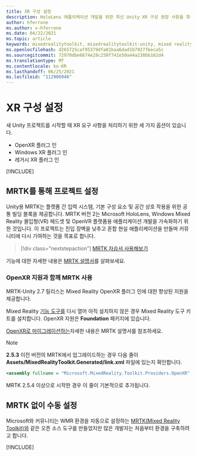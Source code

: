 ```yaml
---
title: XR 구성 설정
description: HoloLens 애플리케이션 개발을 위한 최신 Unity XR 구성 권장 사항을 최신 상태로 유지합니다.
author: hferrone
ms.author: v-hferrone
ms.date: 04/22/2021
ms.topic: article
keywords: mixedrealitytoolkit, mixedrealitytoolkit-unity, mixed reality 헤드셋, windows mixed reality 헤드셋, 가상 현실 헤드셋, unity
ms.openlocfilehash: d265725caf95379dfa01baa6dad1b7927fbeca5c
ms.sourcegitcommit: 72970dbe6674e28c250f741e50a44a238bb162d4
ms.translationtype: MT
ms.contentlocale: ko-KR
ms.lasthandoff: 06/25/2021
ms.locfileid: "112906946"
---
```

# <a name="setting-up-your-xr-configuration"></a>XR 구성 설정

새 Unity 프로젝트를 시작할 때 XR 요구 사항을 처리하기 위한 세 가지 옵션이 있습니다. 
* OpenXR 플러그 인
* Windows XR 플러그 인
* 레거시 XR 플러그 인

[!INCLUDE[](includes/xr/intro.md)]

## <a name="setting-up-your-project-with-mrtk"></a>MRTK를 통해 프로젝트 설정

Unity용 MRTK는 플랫폼 간 입력 시스템, 기본 구성 요소 및 공간 상호 작용을 위한 공통 빌딩 블록을 제공합니다. MRTK 버전 2는 Microsoft HoloLens, Windows Mixed Reality 몰입형(VR) 헤드셋 및 OpenVR 플랫폼용 애플리케이션 개발을 가속화하기 위한 것입니다. 이 프로젝트는 진입 장벽을 낮추고 혼합 현실 애플리케이션을 만들며 커뮤니티에 다시 기여하는 것을 목표로 합니다.

> [!div class="nextstepaction"]
> [MRTK 자습서 사용해보기](./tutorials/mr-learning-base-02.md?tabs=winxr)

기능에 대한 자세한 내용은 [MRTK 설명서](/windows/mixed-reality/mrtk-unity)를 살펴보세요.

### <a name="using-mrtk-with-openxr-support"></a>OpenXR 지원과 함께 MRTK 사용

MRTK-Unity 2.7 릴리스는 Mixed Reality OpenXR 플러그 인에 대한 향상된 지원을 제공합니다.

Mixed Reality [기능 도구를](welcome-to-mr-feature-tool.md) 다시 열어 아직 설치하지 않은 경우 Mixed Reality 도구 키트를 설치합니다. OpenXR 지원은 **Foundation** 패키지에 있습니다.

[OpenXR로 마이그레이션하는](/windows/mixed-reality/mrtk-unity/configuration/getting-started-with-mrtk-and-xrsdk#configuring-mrtk-for-the-xr-sdk-pipeline)자세한 내용은 MRTK 설명서를 참조하세요.

> [!NOTE]
> **2.5.3** 이전 버전의 MRTK에서 업그레이드하는 경우 다음 줄이 **Assets/MixedRealityToolkit.Generated/link.xml** 파일에 있는지 확인합니다.
>
> ```xml
> <assembly fullname = "Microsoft.MixedReality.Toolkit.Providers.OpenXR" preserve="all"/>
> ```
>
> MRTK 2.5.4 이상으로 시작한 경우 이 줄이 기본적으로 추가됩니다.

## <a name="manual-setup-without-mrtk"></a>MRTK 없이 수동 설정

Microsoft와 커뮤니티는 WMR 환경을 자동으로 설정하는 [MRTK(Mixed Reality Toolkit)와](https://microsoft.github.io/MixedRealityToolkit-Unity/Documentation/Installation.html) 같은 오픈 소스 도구를 만들었지만 많은 개발자는 처음부터 환경을 구축하려고 합니다.

[!INCLUDE[](includes/xr/manual-setup.md)]